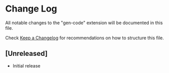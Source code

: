 # Change Log

All notable changes to the "gen-code" extension will be documented in this file.

Check [Keep a Changelog](http://keepachangelog.com/) for recommendations on how to structure this file.

## [Unreleased]

- Initial release
